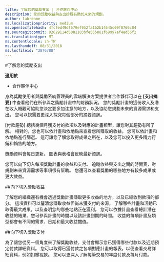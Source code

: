 ```yaml
---
title: 了解您的獎勵支出 | 合作夥伴中心
description: 您的獎勵收益與支出排程有助於未來的規劃。
author: labrenne
ms.localizationpriority: medium
ms.openlocfilehash: 4fcfed49df579ef952fa152b14645c09f8766c84
ms.sourcegitcommit: 92629114d5081103bfe555081f69997af4ed56f2
ms.translationtype: MT
ms.contentlocale: zh-TW
ms.lasthandoff: 08/31/2018
ms.locfileid: "2876788"
---
```

#<a name="understand-your-incentives-payouts"></a>了解您的獎勵支出

**適用於**

-  合作夥伴中心


身為獎勵使用者與獎勵系統管理員的雲端解決方案提供者合作夥伴可以在 **\[支出摘要\]** 中查看他們在所參與之獎勵計畫中的財務狀況。 您的獎勵計畫的這份收入及潛在收入概觀可協助您決定要多加注意的地方，以及協助您規劃未來的資源需求和支出。 您可以視需要更深入探究每個部分的摘要資訊。 

[付款趨勢] 總括幾個月獲支付的款項以及對應的計畫類型，讓您對其趨勢有所了解。 相對的，您也可以依計畫和依地點來查看您所賺取的收益。 您可以依計畫和依地點進行篩選。 這可讓您了解您取得成果之所在，以及您可以投入更多精力行銷和銷售的地方。

獎勵資料會每日更新。 圖表與表格會反映最新資訊。

您可以向下切入每項獎勵計畫的收益和支付。 追蹤收益與支出之間的時間表，對規劃未來資源需求等事項很有幫助。 您還可以查看獎勵的哪些地方有較多成果或更大效益。 

##<a name="drill-down-on-incentives-earnings"></a>向下切入獎勵收益

了解您的組織還有機會透過獎勵計畫賺取更多收益的地方，以及已經收到款項的部分。 這項資料可以釐清您賺取收益但尚未獲支付的來源。  了解哪些計畫和活動已取得最大成果，以及查明您的哪些地點正在獲利。 您可以依據計畫查看總計潛在收益的結果、您可參與計畫的時間以及該計畫到期的時間。 收益的每項計畫及類型都會有不同的需求、日期和最大收益閾值。 

##<a name="drill-down-on-incentive-payouts"></a>向下切入獎勵支付

為了讓您從另一個角度來了解獎勵收益，支付會顯示您已獲得哪些付款以及近期預定付款詳細資料。 您可以取得已獲付款之各項對應計畫的報表，以便查看交易詳細資料，例如扣繳稅款。 您可以更深入了解每筆交易的年度付款及每月付款。